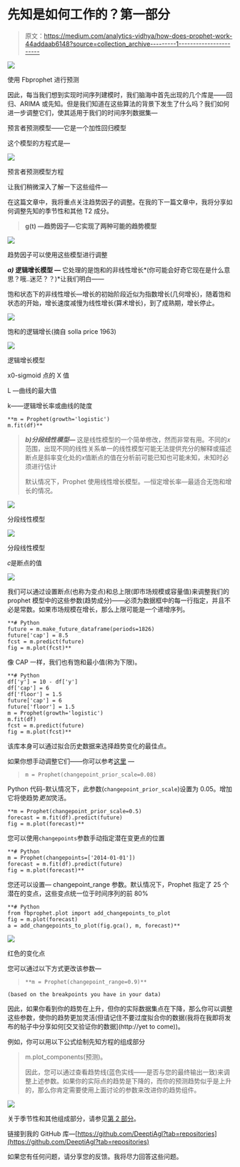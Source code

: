 # 先知是如何工作的？第一部分

> 原文：<https://medium.com/analytics-vidhya/how-does-prophet-work-44addaab6148?source=collection_archive---------1----------------------->

![](img/175119f23199bad627c0bd1760c9f89c.png)

使用 Fbprophet 进行预测

因此，每当我们想到实现时间序列建模时，我们脑海中首先出现的几个库是——回归、ARIMA 或先知。但是我们知道在这些算法的背景下发生了什么吗？我们如何进一步调整它们，使其适用于我们的时间序列数据集—

预言者预测模型——它是一个加性回归模型

这个模型的方程式是—

![](img/662ebc2bc6a0cec308b82e75f0c4a3a9.png)

预言者预测模型方程

让我们稍微深入了解一下这些组件—

在这篇文章中，我将重点关注趋势因子的调整。在我的下一篇文章中，我将分享如何调整先知的季节性和其他 T2 成分。

> **g(t) —趋势因子—它实现了两种可能的趋势模型**

![](img/86e540e15880f977b14c3438b1a4f028.png)

趋势因子可以使用这些模型进行调整

***a)* 逻辑增长模型 *—*** 它处理的是饱和的非线性增长*(你可能会好奇它现在是什么意思？哦..迷茫？？)*让我们明白——

饱和状态下的非线性增长—增长的初始阶段近似为指数增长(几何增长)，随着饱和状态的开始，增长速度减慢为线性增长(算术增长)，到了成熟期，增长停止。

![](img/26596d2e700650e654de9f2825d1175e.png)

饱和的逻辑增长(摘自 solla price 1963)

![](img/aff8b32423918a108ea12ca110dd6de1.png)

逻辑增长模型

x0-sigmoid 点的 X 值

L —曲线的最大值

k——逻辑增长率或曲线的陡度

```
**m = Prophet(growth='logistic')
m.fit(df)**
```

> ***b)分段线性模型—*** 这是线性模型的一个简单修改，然而非常有用。不同的𝑥范围，出现不同的线性关系单一的线性模型可能无法提供充分的解释或描述断点是斜率变化处的𝑥值断点的值在分析前可能已知也可能未知，未知时必须进行估计
> 
> 默认情况下，Prophet 使用线性增长模型。—恒定增长率—最适合无饱和增长的情况。

![](img/ae2924776e11b7d8e1b7e2c96c9f0093.png)

分段线性模型

![](img/c7fd6f565385495fa750c6f4d2f8f6c0.png)

分段线性模型

𝑐是断点的值

![](img/59187cd434243daeba6d95d77ef0288c.png)

我们可以通过设置断点(也称为变点)和总上限(即市场规模或容量值)来调整我们的 prophet 模型中的这些参数(趋势成分)——必须为数据框中的每一行指定，并且不必是常数。如果市场规模在增长，那么上限可能是一个递增序列。

```
**# Python
future = m.make_future_dataframe(periods=1826)
future['cap'] = 8.5
fcst = m.predict(future)
fig = m.plot(fcst)** 
```

像 CAP 一样，我们也有饱和最小值(称为下限)。

```
**# Python
df['y'] = 10 - df['y']
df['cap'] = 6
df['floor'] = 1.5
future['cap'] = 6
future['floor'] = 1.5
m = Prophet(growth='logistic')
m.fit(df)
fcst = m.predict(future)
fig = m.plot(fcst)**
```

该库本身可以通过拟合历史数据来选择趋势变化的最佳点。

如果你想手动调整它们——你可以参考[这里](https://facebook.github.io/prophet/docs/trend_changepoints.html) —

> `m = Prophet(changepoint_prior_scale=0.08)`

Python 代码-默认情况下，此参数(`changepoint_prior_scale`)设置为 0.05。增加它将使趋势*更加*灵活。

```
**m = Prophet(changepoint_prior_scale=0.5)
forecast = m.fit(df).predict(future)
fig = m.plot(forecast)**
```

您可以使用`changepoints`参数手动指定潜在变更点的位置

```
**# Python
m = Prophet(changepoints=['2014-01-01'])
forecast = m.fit(df).predict(future)
fig = m.plot(forecast)**
```

您还可以设置— changepoint_range 参数。默认情况下，Prophet 指定了 25 个潜在的变点，这些变点统一位于时间序列的前 80%

```
**# Python
from fbprophet.plot import add_changepoints_to_plot
fig = m.plot(forecast)
a = add_changepoints_to_plot(fig.gca(), m, forecast)** 
```

![](img/de4e1758f2b98d139cbbcc3923563687.png)

红色的变化点

您可以通过以下方式更改该参数—

> `**m = Prophet(changepoint_range=0.9)**`

`(based on the breakpoints you have in your data)`

因此，如果你看到你的趋势在上升，但你的实际数据集点在下降，那么你可以调整这些参数，使你的趋势更加灵活(但请记住不要过度拟合你的数据(我将在我即将发布的帖子中分享如何[交叉验证你的数据](http://yet to come))。

例如，你可以用以下公式绘制先知方程的组成部分

> m.plot_components(预测)。
> 
> 因此，您可以通过查看趋势线(蓝色实线——是否与您的最终输出一致)来调整上述参数。如果你的实际点的趋势是下降的，而你的预测趋势似乎是上升的，那么你肯定需要使用上面讨论的参数来改进你的趋势组件。

![](img/9eb8e2b0310f976a6583038c7bdc2527.png)

关于季节性和其他组成部分，请参见[第 2 部分](/analytics-vidhya/how-does-prophet-work-part-2-c47a6ceac511?source=friends_link&sk=4a285048592930d6728b3b049fbe713d)。

链接到我的 GitHub 库—[https://github.com/DeeptiAgl?tab=repositories](https://github.com/DeeptiAgl?tab=repositories)

如果您有任何问题，请分享您的反馈。我将尽力回答这些问题。